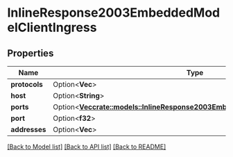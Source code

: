 # InlineResponse2003EmbeddedModelClientIngress

## Properties

Name | Type | Description | Notes
------------ | ------------- | ------------- | -------------
**protocols** | Option<**Vec<String>**> |  | [optional]
**host** | Option<**String**> |  | [optional]
**ports** | Option<[**Vec<crate::models::InlineResponse2003EmbeddedModelClientIngressPorts>**](inline_response_200_3__embedded_model_clientIngress_ports.md)> |  | [optional]
**port** | Option<**f32**> |  | [optional]
**addresses** | Option<**Vec<String>**> |  | [optional]

[[Back to Model list]](../README.md#documentation-for-models) [[Back to API list]](../README.md#documentation-for-api-endpoints) [[Back to README]](../README.md)


